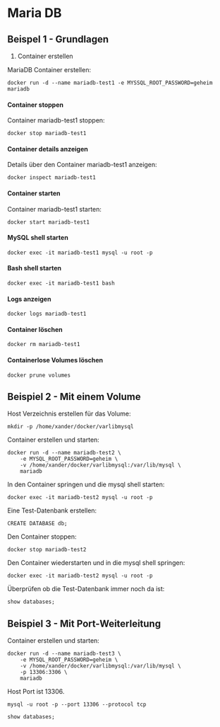 # Maria DB

## Beispel 1 - Grundlagen

1) Container erstellen

MariaDB Container erstellen:

```
docker run -d --name mariadb-test1 -e MYSSQL_ROOT_PASSWORD=geheim mariadb
```

#### Container stoppen

Container mariadb-test1 stoppen:

```
docker stop mariadb-test1
```

#### Container details anzeigen

Details über den Container mariadb-test1 anzeigen:

```
docker inspect mariadb-test1
```

#### Container starten

Container mariadb-test1 starten:

```
docker start mariadb-test1
```

#### MySQL shell starten

```
docker exec -it mariadb-test1 mysql -u root -p
```


#### Bash shell starten

```
docker exec -it mariadb-test1 bash
```

#### Logs anzeigen

```
docker logs mariadb-test1
```

#### Container löschen

```
docker rm mariadb-test1
```


#### Containerlose Volumes löschen

```
docker prune volumes
```

## Beispiel 2 - Mit einem Volume

Host Verzeichnis erstellen für das Volume:

``` 
mkdir -p /home/xander/docker/varlibmysql
```

Container erstellen und starten:

```
docker run -d --name mariadb-test2 \
    -e MYSQL_ROOT_PASSWORD=geheim \
    -v /home/xander/docker/varlibmysql:/var/lib/mysql \
    mariadb
```

In den Container springen und die mysql shell starten:

```
docker exec -it mariadb-test2 mysql -u root -p
```

Eine Test-Datenbank erstellen:

``` 
CREATE DATABASE db;
```


Den Container stoppen:

```
docker stop mariadb-test2
```


Den Container wiederstarten und in die mysql shell springen:

``` 
docker exec -it mariadb-test2 mysql -u root -p
```

Überprüfen ob die Test-Datenbank immer noch da ist:

``` 
show databases;
```

## Beispiel 3 - Mit Port-Weiterleitung

Container erstellen und starten:

```
docker run -d --name mariadb-test3 \
    -e MYSQL_ROOT_PASSWORD=geheim \
    -v /home/xander/docker/varlibmysql:/var/lib/mysql \
    -p 13306:3306 \
    mariadb
```

Host Port ist 13306.

``` 
mysql -u root -p --port 13306 --protocol tcp
```

``` 
show databases;
```
